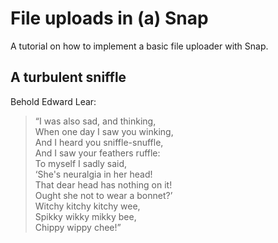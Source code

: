 # File uploads in (a) Snap

A tutorial on how to implement a basic file uploader with Snap.

## A turbulent sniffle

Behold Edward Lear:

> “I was also sad, and thinking,  
> When one day I saw you winking,  
> And I heard you sniffle-snuffle,  
> And I saw your feathers ruffle:  
> To myself I sadly said,  
> ‘She's neuralgia in her head!  
> That dear head has nothing on it!  
> Ought she not to wear a bonnet?’  
> Witchy kitchy kitchy wee,  
> Spikky wikky mikky bee,  
> Chippy wippy chee!”
